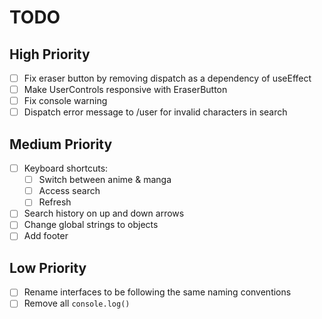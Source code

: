 # TODO

## High Priority

- [ ] Fix eraser button by removing dispatch as a dependency of useEffect
- [ ] Make UserControls responsive with EraserButton
- [ ] Fix console warning
- [ ] Dispatch error message to /user for invalid characters in search

## Medium Priority

- [ ] Keyboard shortcuts:
  - [ ] Switch between anime & manga
  - [ ] Access search
  - [ ] Refresh
- [ ] Search history on up and down arrows
- [ ] Change global strings to objects
- [ ] Add footer

## Low Priority

- [ ] Rename interfaces to be following the same naming conventions
- [ ] Remove all `console.log()`

